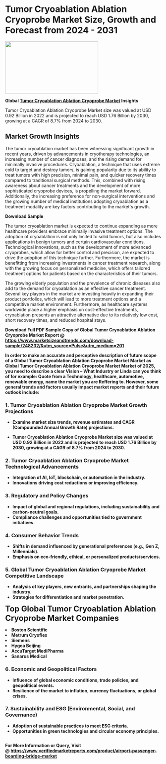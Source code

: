 <H1>Tumor Cryoablation Ablation Cryoprobe Market Size, Growth and Forecast from 2024 - 2031</H1><img class="aligncenter size-medium wp-image-584254" src="https://thirdeyenews.in/wp-content/uploads/2024/09/Global-Market-Research-300x168.jpeg" alt="" width="300" height="168" /><p><strong>Global&nbsp;<a href="https://www.marketsizeandtrends.com/download-sample/248232/&amp;utm_source=Pulse&amp;utm_medium=201">Tumor Cryoablation Ablation Cryoprobe Market</a> Insights</strong></p><p>Tumor Cryoablation Ablation Cryoprobe Market size was valued at USD 0.92 Billion in 2022 and is projected to reach USD 1.76 Billion by 2030, growing at a CAGR of 8.7% from 2024 to 2030.</p><p><h2>Market Growth Insights</h2> <p>The tumor cryoablation market has been witnessing significant growth in recent years, driven by advancements in cryotherapy technologies, an increasing number of cancer diagnoses, and the rising demand for minimally invasive procedures. Cryoablation, a technique that uses extreme cold to target and destroy tumors, is gaining popularity due to its ability to treat tumors with high precision, minimal pain, and quicker recovery times compared to traditional surgical methods. This, combined with rising awareness about cancer treatments and the development of more sophisticated cryoprobe devices, is propelling the market forward. Additionally, the increasing preference for non-surgical interventions and the growing number of medical institutions adopting cryoablation as a treatment modality are key factors contributing to the market's growth.</p> <p><strong>Download Sample</strong></p> <p>The tumor cryoablation market is expected to continue expanding as more healthcare providers embrace minimally invasive treatment options. The adoption of cryoablation is not only limited to solid tumors, but also includes applications in benign tumors and certain cardiovascular conditions. Technological innovations, such as the development of more advanced cryoprobes, which allow for better control and precision, are expected to drive the adoption of this technique further. Furthermore, the market is benefitting from increasing investments in cancer treatment research, along with the growing focus on personalized medicine, which offers tailored treatment options for patients based on the characteristics of their tumors.</p> <p>The growing elderly population and the prevalence of chronic diseases also add to the demand for cryoablation as an effective cancer treatment. Several key players in the market are investing heavily in expanding their product portfolios, which will lead to more treatment options and a competitive market environment. Furthermore, as healthcare systems worldwide place a higher emphasis on cost-effective treatments, cryoablation presents an attractive alternative due to its relatively low cost, short recovery times, and reduced hospital stays.</p> <p><strong></p><p><span class=""><strong>Download Full PDF Sample Copy of Global Tumor Cryoablation Ablation Cryoprobe Market Report</strong> @ <a href="https://www.marketsizeandtrends.com/download-sample/248232/&amp;utm_source=Pulse&amp;utm_medium=201" target="_blank">https://www.marketsizeandtrends.com/download-sample/248232/&amp;utm_source=Pulse&amp;utm_medium=201</a></span></p><p>In order to make an accurate and perceptive description of future scope of a Global&nbsp;Tumor Cryoablation Ablation Cryoprobe Market Market as Global&nbsp;Tumor Cryoablation Ablation Cryoprobe Market Market of 2025, you need to describe a clear Vision &ndash; What Industry or Linda can you think of for example: Quote from a Technology, healthcare, automotive, renewable energy, name the market you are Reffering to. However, some general trends and factors usually impact market reports and their future outlook include:</p><h3>1.&nbsp;<strong>Tumor Cryoablation Ablation Cryoprobe Market Growth Projections</strong></h3><ul><li>Examine market size trends, revenue estimates and CAGR (Compounded Annual Growth Rate) projections.</li><li><p>Tumor Cryoablation Ablation Cryoprobe Market size was valued at USD 0.92 Billion in 2022 and is projected to reach USD 1.76 Billion by 2030, growing at a CAGR of 8.7% from 2024 to 2030.</p></li></ul><h3>2.&nbsp;<strong>Tumor Cryoablation Ablation Cryoprobe Market Technological Advancements</strong></h3><ul><li>Integration of AI, IoT, blockchain, or automation in the industry.</li><li>Innovations driving cost reductions or improving efficiency.</li></ul><h3>3.&nbsp;<strong>Regulatory and Policy Changes</strong></h3><ul><li>Impact of global and regional regulations, including sustainability and carbon-neutral goals.</li><li>Compliance challenges and opportunities tied to government initiatives.</li></ul><h3>4.&nbsp;<strong>Consumer Behavior Trends</strong></h3><ul><li>Shifts in demand influenced by generational preferences (e.g., Gen Z, Millennials).</li><li>Emphasis on eco-friendly, ethical, or personalized products/services.</li></ul><h3>5.&nbsp;<strong>Global Tumor Cryoablation Ablation Cryoprobe Market Competitive Landscape</strong></h3><ul><li>Analysis of key players, new entrants, and partnerships shaping the industry.</li><li>Strategies for differentiation and market penetration.</li></ul><p data-pm-slice="1 1 []"><span style="color: inherit; font-family: inherit; font-size: 25px;">Top Global Tumor Cryoablation Ablation Cryoprobe Market Companies</span></p><div class="" data-test-id=""><p><li>Boston Scientific</li><li> Metrum Cryoflex</li><li> Siemens</li><li> Hygea Beijing</li><li> AccuTarget MediPharma</li><li> Sanarus Medical</li></p></div><h3>6.&nbsp;<strong>Economic and Geopolitical Factors</strong></h3><ul><li>Influence of global economic conditions, trade policies, and geopolitical events.</li><li>Resilience of the market to inflation, currency fluctuations, or global crises.</li></ul><h3>7.&nbsp;<strong>Sustainability and ESG (Environmental, Social, and Governance)</strong></h3><ul><li>Adoption of sustainable practices to meet ESG criteria.</li><li>Opportunities in green technologies and circular economy principles.</li></ul><h2><strong style="font-size: 14px;">For More Information or Query, Visit @&nbsp;</strong><a style="background-color: #ffffff; font-size: 14px;" href="https://www.marketsizeandtrends.com/report/tumor-cryoablation-ablation-cryoprobe-market/" target="_blank">https://www.verifiedmarketreports.com/product/airport-passenger-boarding-bridge-market</a></h2>
